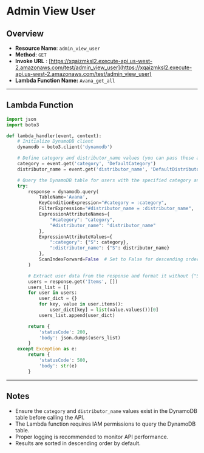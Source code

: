 # Admin View User

## Overview 
- **Resource Name**: `admin_view_user`
- **Method**: `GET`
- **Invoke URL** : [https://xqaizmksl2.execute-api.us-west-2.amazonaws.com/test/admin_view_user](https://xqaizmksl2.execute-api.us-west-2.amazonaws.com/test/admin_view_user) 
- **Lambda Function Name:** `Avana_get_all`
 
---

## Lambda Function
```python
import json
import boto3

def lambda_handler(event, context):
    # Initialize DynamoDB client
    dynamodb = boto3.client('dynamodb')

    # Define category and distributor_name values (you can pass these as input to the Lambda function)
    category = event.get('category', 'DefaultCategory')
    distributor_name = event.get('distributor_name', 'DefaultDistributor')

    # Query the DynamoDB table for users with the specified category and distributor_name in descending order
    try:
        response = dynamodb.query(
            TableName='Avana',
            KeyConditionExpression="#category = :category",
            FilterExpression="#distributor_name = :distributor_name",
            ExpressionAttributeNames={
                "#category": "category",
                "#distributor_name": "distributor_name"
            },
            ExpressionAttributeValues={
                ":category": {"S": category},
                ":distributor_name": {"S": distributor_name}
            },
            ScanIndexForward=False  # Set to False for descending order
        )

        # Extract user data from the response and format it without {"S": ...}
        users = response.get('Items', [])
        users_list = []
        for user in users:
            user_dict = {}
            for key, value in user.items():
                user_dict[key] = list(value.values())[0]
            users_list.append(user_dict)

        return {
            'statusCode': 200,
            'body': json.dumps(users_list)
        }
    except Exception as e:
        return {
            'statusCode': 500,
            'body': str(e)
        }
```

---

## Notes
- Ensure the `category` and `distributor_name` values exist in the DynamoDB table before calling the API.
- The Lambda function requires IAM permissions to query the DynamoDB table.
- Proper logging is recommended to monitor API performance.
- Results are sorted in descending order by default.

